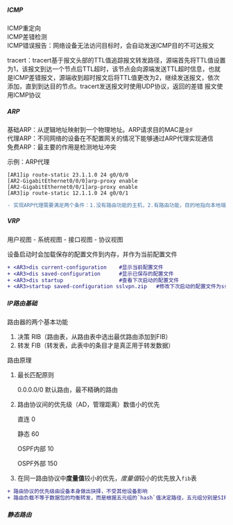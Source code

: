 ##### ICMP

ICMP重定向<br/>ICMP差错检测<br/>ICMP错误报告：网络设备无法访问目标时，会自动发送ICMP目的不可达报文

tracert：tracert基于报文头部的TTL值追踪报文转发路径，源端首先将TTL值设置为1，该报文到达一个节点后TTL超时，该节点会向源端发送TTL超时信息，也就是ICMP差错报文，源端收到超时报文后将TTL值更改为2，继续发送报文，依次添加，直到到达目的节点。tracert发送报文时使用UDP协议，返回的差错	报文使用ICMP协议

##### ARP

基础ARP：从逻辑地址映射到一个物理地址。ARP请求目的MAC是`全F`<br/>代理ARP：不同网络的设备在不配置网关的情况下能够通过ARP代理实现通信<br/>免费ARP：最主要的作用是检测地址冲突

示例：ARP代理

```
[AR1]ip route-static 23.1.1.0 24 g0/0/0
[AR2-GigabitEthernet0/0/0]arp-proxy enable
[AR2-GigabitEthernet0/0/1]arp-proxy enable
[AR3]ip route-static 12.1.1.0 24 g0/0/1
```

```diff
- 实现ARP代理需要满足两个条件：1.没有路由功能的主机，2.有路由功能，目的地指向本地端口
```

##### VRP

用户视图 - 系统视图 - 接口视图 - 协议视图

设备启动时会加载保存的配置文件到内存，并作为当前配置文件

```diff
+ <AR3>dis current-configuration	#显示当前配置文件
+ <AR3>dis saved-configuration		#显示已保存的配置文件
+ <AR3>dis startup					#查看下次启动的配置文件
+ <AR3>startup saved-configuration sslvpn.zip	#修改下次启动的配置文件为sslvpn.zip
```

##### IP路由基础

路由器的两个基本功能

1. 决策 RIB（路由表，从路由表中选出最优路由添加到FIB）
2. 转发 FIB（转发表，此表中的条目才是真正用于转发数据）

路由原理

1. 最长匹配原则

   0.0.0.0/0 默认路由，最不精确的路由

2. 路由协议间的优先级（AD，管理距离）数值小的优先

   直连 0

   静态 60

   OSPF内部 10

   OSPF外部 150

3. 在同一路由协议中**度量值**较小的优先，*度量值*较小的优先放入`fib`表

```diff
+ 路由协议的优先级由设备本身做出抉择，不受其他设备影响
+ 路由负载不等于数据包的均衡转发，而是根据五元组的`hash`值决定路径，五元组分别是SIP、DIP、SPORT、DPORT、协议
```

##### 静态路由